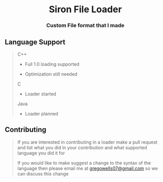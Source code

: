 <h1 style="text-align: center;">Siron File Loader</h1>
<h3 style="text-align: center;">Custom File format that I made</h3>

## Language Support
> C++
>
> - Full 1.0 loading supported
>
> - Optimization still needed
>
> C
> - Loader started
>
> Java
> - Loader planned

## Contributing
> If you are interested in contributing in a loader make a pull request and list what you did in your contribution and what supported language you did it for
> 
> If you would like to make suggest a change to the syntax of the language then please email me at gregowells07@gmail.com so we can discuss this change

